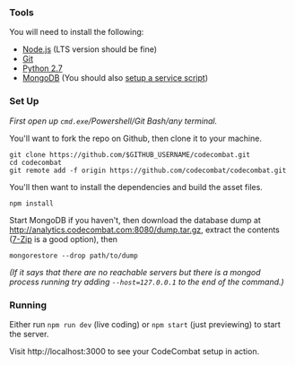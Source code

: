 ### Tools

You will need to install the following:

* [Node.js](https://nodejs.org/en/download/) (LTS version should be fine)
* [Git](https://help.github.com/articles/set-up-git/#setting-up-git)
* [Python 2.7](https://www.python.org/downloads/windows/)
* [MongoDB](https://github.com/git-for-windows/git/releases) (You should also [setup a service script](https://docs.mongodb.org/master/tutorial/install-mongodb-on-windows/#manually-create-a-windows-service-for-mongodb))

### Set Up

*First open up `cmd.exe`/Powershell/Git Bash/any terminal.*

You'll want to fork the repo on Github, then clone it to your machine.

    git clone https://github.com/$GITHUB_USERNAME/codecombat.git
    cd codecombat
    git remote add -f origin https://github.com/codecombat/codecombat.git

You'll then want to install the dependencies and build the asset files.

    npm install

Start MongoDB if you haven't, then download the database dump at http://analytics.codecombat.com:8080/dump.tar.gz, extract the contents ([7-Zip](http://www.7-zip.org/) is a good option), then

    mongorestore --drop path/to/dump

*(If it says that there are no reachable servers but there is a mongod process running try adding `--host=127.0.0.1` to the end of the command.)*

### Running

Either run `npm run dev` (live coding) or `npm start` (just previewing) to start the server.

Visit http://localhost:3000 to see your CodeCombat setup in action.